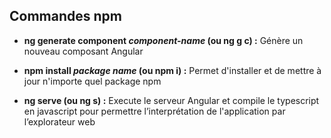 ## Commandes npm

* __ng generate component *component-name* (ou ng g c) :__ Génère un nouveau composant Angular

* __npm install *package name* (ou npm i) :__ Permet d'installer et de mettre à jour n'importe quel package npm

* __ng serve (ou ng s) :__ Execute le serveur Angular et compile le typescript en javascript pour permettre l’interprétation de l'application par l’explorateur web